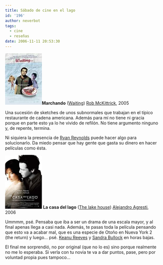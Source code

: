 ```yaml
---
title: Sábado de cine en el lago
id: '196'
author: neverbot
tags:
  - cine
  - reseñas
date: 2006-11-11 20:53:30
---
```


**![Marchando (cartel original)](./sabado-de-cine-en-el-lago/Waiting.jpg "Marchando (cartel original)")Marchando** ([Waiting](http://www.imdb.com/title/tt0348333/)) [Rob McKittrick](http://www.imdb.com/name/nm1301035/), 2005

Una sucesión de sketches de unos subnormales que trabajan en el típico restaurante de cadena americana. Además para mí no tiene ni gracia porque en parte esto ya lo he vivido de refilón. No tiene argumento ninguno y, de repente, termina.

Ni siquiera la presencia de [Ryan Reynolds](http://www.imdb.com/name/nm0005351/) puede hacer algo para solucionarlo. Da miedo pensar que hay gente que gasta su dinero en hacer películas como ésta. 

![La casa del lago](./sabado-de-cine-en-el-lago/LaCasaDelLago.jpg "La casa del lago") **La casa del lago** ([The lake house](http://www.imdb.com/title/tt0410297/)) [Alejandro Agresti](http://www.imdb.com/name/nm0002159/), 2006

Ummmm, psé. Pensaba que iba a ser un drama de una escala mayor, y al final apenas llega a casi nada. Además, te pasas toda la película pensando que esto va a acabar mal, que es una especie de Otoño en Nueva York 2 (the return) y luego... psé. [Keanu Reeves](http://www.imdb.com/name/nm0000206/) y [Sandra Bullock](http://www.imdb.com/name/nm0000113/) en horas bajas.

El final me sorprendió, no por original (que no lo es) sino porque realmente no me lo esperaba. Si verla con tu novia te va a dar puntos, pase, pero por voluntad propia pues tampoco... 